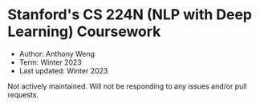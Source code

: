 # Stanford's CS 224N (NLP with Deep Learning) Coursework

* Author: Anthony Weng
* Term: Winter 2023
* Last updated: Winter 2023

Not actively maintained. Will not be responding to any issues and/or pull requests.